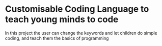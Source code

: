 # Customisable Coding Language to teach young minds to code
In this project the user can change the keywords and let children do simple coding, and teach them the basics of programming
